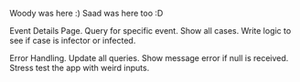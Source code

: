Woody was here :)
Saad was here too :D

Event Details Page. Query for specific event. Show all cases. Write logic to see if case is infector or infected.

Error Handling. Update all queries. Show message error if null is received. Stress test the app with weird inputs.
